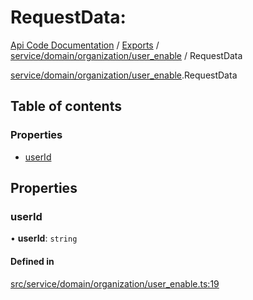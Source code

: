 # RequestData: 
 
[Api Code Documentation](../README.md) / [Exports](../modules.md) / [service/domain/organization/user\_enable](../modules/service_domain_organization_user_enable.md) / RequestData

[service/domain/organization/user\_enable](../modules/service_domain_organization_user_enable.md).RequestData

## Table of contents

### Properties

- [userId](service_domain_organization_user_enable.RequestData.md#userid)

## Properties

### userId

• **userId**: `string`

#### Defined in

[src/service/domain/organization/user_enable.ts:19](https://github.com/openkfw/TruBudget/blob/3b9e793/api/src/service/domain/organization/user_enable.ts#L19)
